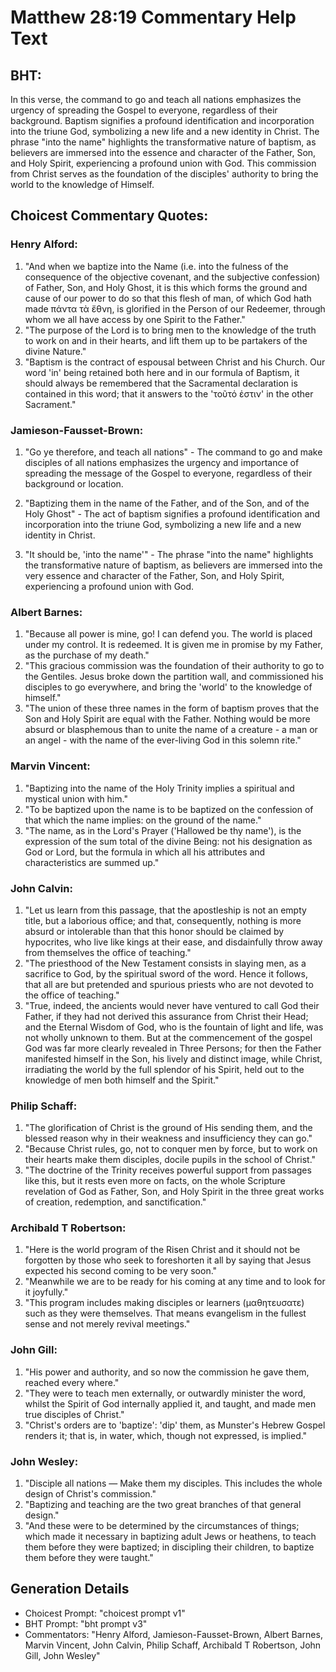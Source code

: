 # Matthew 28:19 Commentary Help Text

## BHT:
In this verse, the command to go and teach all nations emphasizes the urgency of spreading the Gospel to everyone, regardless of their background. Baptism signifies a profound identification and incorporation into the triune God, symbolizing a new life and a new identity in Christ. The phrase "into the name" highlights the transformative nature of baptism, as believers are immersed into the essence and character of the Father, Son, and Holy Spirit, experiencing a profound union with God. This commission from Christ serves as the foundation of the disciples' authority to bring the world to the knowledge of Himself.

## Choicest Commentary Quotes:
### Henry Alford:
1. "And when we baptize into the Name (i.e. into the fulness of the consequence of the objective covenant, and the subjective confession) of Father, Son, and Holy Ghost, it is this which forms the ground and cause of our power to do so that this flesh of man, of which God hath made πάντα τὰ ἔθνη, is glorified in the Person of our Redeemer, through whom we all have access by one Spirit to the Father."
2. "The purpose of the Lord is to bring men to the knowledge of the truth to work on and in their hearts, and lift them up to be partakers of the divine Nature."
3. "Baptism is the contract of espousal between Christ and his Church. Our word 'in' being retained both here and in our formula of Baptism, it should always be remembered that the Sacramental declaration is contained in this word; that it answers to the 'τοῦτό ἐστιν' in the other Sacrament."

### Jamieson-Fausset-Brown:
1. "Go ye therefore, and teach all nations" - The command to go and make disciples of all nations emphasizes the urgency and importance of spreading the message of the Gospel to everyone, regardless of their background or location.

2. "Baptizing them in the name of the Father, and of the Son, and of the Holy Ghost" - The act of baptism signifies a profound identification and incorporation into the triune God, symbolizing a new life and a new identity in Christ.

3. "It should be, 'into the name'" - The phrase "into the name" highlights the transformative nature of baptism, as believers are immersed into the very essence and character of the Father, Son, and Holy Spirit, experiencing a profound union with God.

### Albert Barnes:
1. "Because all power is mine, go! I can defend you. The world is placed under my control. It is redeemed. It is given me in promise by my Father, as the purchase of my death."
2. "This gracious commission was the foundation of their authority to go to the Gentiles. Jesus broke down the partition wall, and commissioned his disciples to go everywhere, and bring the 'world' to the knowledge of himself."
3. "The union of these three names in the form of baptism proves that the Son and Holy Spirit are equal with the Father. Nothing would be more absurd or blasphemous than to unite the name of a creature - a man or an angel - with the name of the ever-living God in this solemn rite."

### Marvin Vincent:
1. "Baptizing into the name of the Holy Trinity implies a spiritual and mystical union with him."
2. "To be baptized upon the name is to be baptized on the confession of that which the name implies: on the ground of the name."
3. "The name, as in the Lord's Prayer ('Hallowed be thy name'), is the expression of the sum total of the divine Being: not his designation as God or Lord, but the formula in which all his attributes and characteristics are summed up."

### John Calvin:
1. "Let us learn from this passage, that the apostleship is not an empty title, but a laborious office; and that, consequently, nothing is more absurd or intolerable than that this honor should be claimed by hypocrites, who live like kings at their ease, and disdainfully throw away from themselves the office of teaching."
2. "The priesthood of the New Testament consists in slaying men, as a sacrifice to God, by the spiritual sword of the word. Hence it follows, that all are but pretended and spurious priests who are not devoted to the office of teaching."
3. "True, indeed, the ancients would never have ventured to call God their Father, if they had not derived this assurance from Christ their Head; and the Eternal Wisdom of God, who is the fountain of light and life, was not wholly unknown to them. But at the commencement of the gospel God was far more clearly revealed in Three Persons; for then the Father manifested himself in the Son, his lively and distinct image, while Christ, irradiating the world by the full splendor of his Spirit, held out to the knowledge of men both himself and the Spirit."

### Philip Schaff:
1. "The glorification of Christ is the ground of His sending them, and the blessed reason why in their weakness and insufficiency they can go."
2. "Because Christ rules, go, not to conquer men by force, but to work on their hearts make them disciples, docile pupils in the school of Christ."
3. "The doctrine of the Trinity receives powerful support from passages like this, but it rests even more on facts, on the whole Scripture revelation of God as Father, Son, and Holy Spirit in the three great works of creation, redemption, and sanctification."

### Archibald T Robertson:
1. "Here is the world program of the Risen Christ and it should not be forgotten by those who seek to foreshorten it all by saying that Jesus expected his second coming to be very soon."
2. "Meanwhile we are to be ready for his coming at any time and to look for it joyfully."
3. "This program includes making disciples or learners (μαθητευσατε) such as they were themselves. That means evangelism in the fullest sense and not merely revival meetings."

### John Gill:
1. "His power and authority, and so now the commission he gave them, reached every where."
2. "They were to teach men externally, or outwardly minister the word, whilst the Spirit of God internally applied it, and taught, and made men true disciples of Christ."
3. "Christ's orders are to 'baptize': 'dip' them, as Munster's Hebrew Gospel renders it; that is, in water, which, though not expressed, is implied."

### John Wesley:
1. "Disciple all nations — Make them my disciples. This includes the whole design of Christ's commission."
2. "Baptizing and teaching are the two great branches of that general design."
3. "And these were to be determined by the circumstances of things; which made it necessary in baptizing adult Jews or heathens, to teach them before they were baptized; in discipling their children, to baptize them before they were taught."


## Generation Details
- Choicest Prompt: "choicest prompt v1"
- BHT Prompt: "bht prompt v3"
- Commentators: "Henry Alford, Jamieson-Fausset-Brown, Albert Barnes, Marvin Vincent, John Calvin, Philip Schaff, Archibald T Robertson, John Gill, John Wesley"
